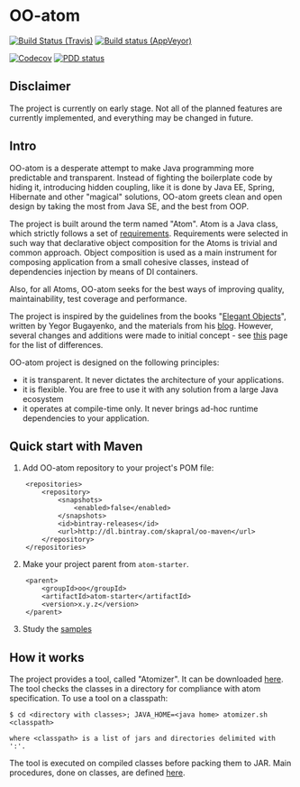# OO-atom

[![Build Status (Travis)](https://img.shields.io/travis/project-avral/oo-atom/master.svg)](https://travis-ci.org/project-avral/oo-atom)
[![Build status (AppVeyor)](https://ci.appveyor.com/api/projects/status/sumvi0c7teo9oq94?svg=true)](https://ci.appveyor.com/project/skapral/oo-atom)

[![Codecov](https://codecov.io/gh/project-avral/oo-atom/branch/master/graph/badge.svg)](https://codecov.io/gh/project-avral/oo-atom)
[![PDD status](http://www.0pdd.com/svg?name=project-avral/oo-atom)](http://www.0pdd.com/p?name=project-avral/oo-atom)

## Disclaimer

The project is currently on early stage. Not all of the planned features are currently implemented, and everything
may be changed in future.

## Intro

OO-atom is a desperate attempt to make Java programming more predictable and transparent.
Instead of fighting the boilerplate code by hiding it, introducing hidden coupling, like it is done by Java EE, Spring, 
Hibernate and other "magical" solutions, OO-atom greets clean and open design by taking the most from Java SE, and the
best from OOP.

The project is built around the term named "Atom". Atom is a Java class, which strictly follows a set 
of [requirements](docs/ATOM_SPECIFICATION.md). Requirements were selected in such way that declarative object composition 
for the Atoms is trivial and common approach. Object composition is used as a main instrument for composing application
from a small cohesive classes, instead of dependencies injection by means of DI containers.

Also, for all Atoms, OO-atom seeks for the best ways of improving quality, maintainability, test coverage 
and performance.

The project is inspired by the guidelines from the books "[Elegant Objects](http://www.yegor256.com/elegant-objects.html)",
written by Yegor Bugayenko, and the materials from his [blog](http://www.yegor256.com/tag/oop.html).
However, several changes and additions were made to initial concept - see [this](docs/ATOMS_VS_EO.md) page for the 
list of differences.

OO-atom project is designed on the following principles:
- it is transparent. It never dictates the architecture of your applications.
- it is flexible. You are free to use it with any solution from a large Java ecosystem
- it operates at compile-time only. It never brings ad-hoc runtime dependencies to your application.

## Quick start with Maven

1. Add OO-atom repository to your project's POM file:

```
    <repositories>
        <repository>
            <snapshots>
                <enabled>false</enabled>
            </snapshots>
            <id>bintray-releases</id>
            <url>http://dl.bintray.com/skapral/oo-maven</url>
        </repository>
    </repositories>
```

2. Make your project parent from `atom-starter`.

```
    <parent>
        <groupId>oo</groupId>
        <artifactId>atom-starter</artifactId>
        <version>x.y.z</version>
    </parent>
```

3. Study the [samples](atom-samples)

## How it works

The project provides a tool, called "Atomizer". It can be downloaded
[here](http://dl.bintray.com/skapral/oo-maven/oo/atomizer/0.0.11/).
The tool checks the classes in a directory for compliance with atom specification.
To use a tool on a classpath:
```
$ cd <directory with classes>; JAVA_HOME=<java home> atomizer.sh <classpath>

where <classpath> is a list of jars and directories delimited with ':'.
```

The tool is executed on compiled classes before packing them to JAR. Main procedures, done on classes, are defined 
[here](atom-basis/src/main/java/oo/atom/codegen/AtomizerMain.java).

